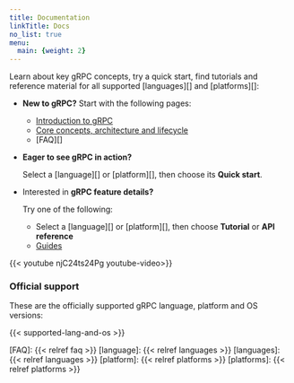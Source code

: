 ```yaml
---
title: Documentation
linkTitle: Docs
no_list: true
menu:
  main: {weight: 2}
---
```


Learn about key gRPC concepts, try a quick start, find tutorials and reference
material for all supported [languages][] and [platforms][]:

- **New to gRPC?** Start with the following pages:

  - [Introduction to gRPC](what-is-grpc/introduction/)
  - [Core concepts, architecture and lifecycle](what-is-grpc/core-concepts/)
  - [FAQ][]

- **Eager to see gRPC in action?**

  Select a [language][] or [platform][], then choose its **Quick start**.

- Interested in **gRPC feature details?**

  Try one of the following:

  - Select a [language][] or [platform][], then choose **Tutorial** or **API reference**
  - [Guides](guides/)


{{< youtube njC24ts24Pg youtube-video>}}

### Official support

These are the officially supported gRPC language, platform and OS versions:

{{< supported-lang-and-os >}}

[FAQ]: {{< relref faq >}}
[language]: {{< relref languages >}}
[languages]: {{< relref languages >}}
[platform]: {{< relref platforms >}}
[platforms]: {{< relref platforms >}}
